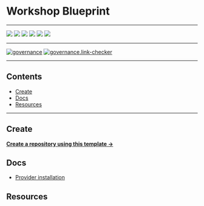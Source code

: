# Workshop Blueprint

---

![](https://img.shields.io/github/commit-activity/m/ik-workshop/workshop-blueprint)
![](https://img.shields.io/github/last-commit/ik-workshop/workshop-blueprint)
[![](https://img.shields.io/github/license/ivankatliarchuk/.github)](https://github.com/ivankatliarchuk/.github/LICENCE)
[![](https://img.shields.io/github/languages/code-size/ik-workshop/workshop-blueprint)](https://github.com/ik-workshop/workshop-blueprint)
[![](https://img.shields.io/github/repo-size/ik-workshop/workshop-blueprint)](https://github.com/ik-workshop/workshop-blueprint)
![](https://img.shields.io/github/languages/top/ik-workshop/workshop-blueprint?color=green&logo=markdown&logoColor=blue)

---

[![governance][governance-badge]][governance-action]
[![governance.link-checker][governance.link-checker.badge]][governance.link-checker.status]

---

<!-- START doctoc generated TOC please keep comment here to allow auto update -->
<!-- DON'T EDIT THIS SECTION, INSTEAD RE-RUN doctoc TO UPDATE -->
## Contents

- [Create](#create)
- [Docs](#docs)
- [Resources](#resources)

<!-- END doctoc generated TOC please keep comment here to allow auto update -->

---

## Create

[**Create a repository using this template →**][template.generate]

## Docs

- [Provider installation](https://developer.hashicorp.com/terraform/cli/config/config-file#provider-installation)

## Resources

<!-- resources -->
[template.generate]: https://github.com/ik-workshop/workshop-blueprint/generate
[code-style.badge]: https://img.shields.io/badge/code_style-prettier-ff69b4.svg?style=flat-square

[governance-badge]: https://github.com/ik-workshop/workshop-blueprint/actions/workflows/governance.bot.yml/badge.svg
[governance-action]: https://github.com/ik-workshop/workshop-blueprint/actions/workflows/governance.bot.yml

[governance.link-checker.badge]: https://github.com/ik-workshop/workshop-blueprint/actions/workflows/governance.links-checker.yml/badge.svg
[governance.link-checker.status]: https://github.com/ik-workshop/workshop-blueprint/actions/workflows/governance.links-checker.yml
